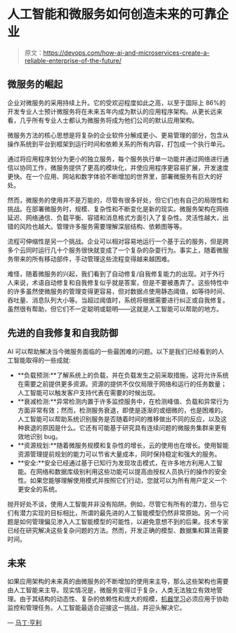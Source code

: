 # 人工智能和微服务如何创造未来的可靠企业

> 原文：<https://devops.com/how-ai-and-microservices-create-a-reliable-enterprise-of-the-future/>

## 微服务的崛起

企业对微服务的采用持续上升。它的受欢迎程度如此之高，以至于国际上 86%的开发专业人士预计微服务将在未来五年内成为默认的应用程序架构。从更长远来看，几乎所有专业人士都认为微服务将成为他们公司的默认应用架构。

微服务方法的核心思想是将复杂的企业软件分解成更小、更易管理的部分，包含从操作系统到平台到框架到运行时间和依赖关系的所有内容，打包成一个执行单元。

通过将应用程序划分为更小的独立服务，每个服务执行单一功能并通过网络进行通信以协同工作，微服务提供了更高的模块化，并使应用程序更容易扩展，开发速度更快。在一个应用、网站和数字体验不断增加的世界里，部署微服务有巨大的好处。

然而，微服务的使用并不是万能的，尽管有很多好处，但它们也有自己的局限性和挑战。在部署微服务时，规模、复杂性和不断变化是新的现实。微服务架构在网络延迟、网络通信、负载平衡、容错和消息格式方面引入了复杂性。灵活性越大，出错的风险也越大。管理许多服务需要理解深层结构、依赖图等等。

流程可伸缩性是另一个挑战。企业可以相对容易地运行一个基于云的服务，但是跨多个云同时运行几十个服务很快就变成了一个复杂的杂耍行为。事实上，随着微服务带来的所有移动部件，手动管理这些流程变得越来越困难。

难怪，随着微服务的兴起，我们看到了自动修复/自我修复能力的出现。对于外行人来说，术语自动修复和自我修复似乎就是答案，但是不要被愚弄了。这些特性中的许多虽然使微服务的管理变得更容易，但对数据点使用静态阈值，如等待时间、吞吐量、消息队列大小等。当超过阈值时，系统将根据需要进行纠正或自我修复。虽然很有帮助，但它们不一定聪明或聪明——这就是人工智能可以帮助的地方。

## 先进的自我修复和自我防御

AI 可以帮助解决当今微服务面临的一些最困难的问题。以下是我们已经看到的人工智能取得的一些成就:

*   **负载预测:**了解系统上的负载，并在负载发生之前采取措施，这将允许系统在需要之前提供更多资源。资源的提供不仅仅局限于网络和运行的任务数量；人工智能可以触发客户支持代表在需要的时候出现。
*   **衰减检测:**异常检测内置于许多监控服务中，在检测峰值、负载和异常行为方面非常有效；然而，检测服务衰退，即使是逐渐的或细微的，也是困难的。人工智能可以帮助系统识别服务是否随着时间的推移做出不同的反应，以及这种衰退的原因是什么。它还有可能基于研究具有连续问题的微服务集群来更有效地识别 bug。
*   **资源规划:**随着微服务规模和复杂性的增长，云的使用也在增长。使用智能资源管理提前规划的能力可以节省大量成本，同时保持稳定和强大的服务。
*   **安全:**安全已经通过基于已知行为发现攻击模式，在许多地方利用人工智能。在网络和数据库级别利用这些功能可以提高由授权人员执行的操作的安全性。如果您能够理解使用模式并按照它们行动，您就可以为所有用户定义一个更安全的系统。

抛开好处不谈，使用人工智能并非没有陷阱。例如，尽管它有所有的潜力，但与它们有潜力实现的目标相比，所谓的最先进的人工智能模型仍然非常原始。另一个问题是如何管理偏见渗入人工智能模型的可能性，以避免意想不到的后果。技术专家已经在研究解决这些复杂问题的方法。然而，开发正确的模型、数据集和算法需要时间。

## 未来

如果应用架构的未来真的由微服务的不断增加的使用来主导，那么这些架构也需要由人工智能来主导。现实情况是，微服务变得过于复杂，人类无法独立有效地管理。由于其结构的动态性、复杂的依赖性和庞大的规模，[机器学习](https://devops.com/are-self-service-machine-learning-models-the-future-of-ai-integration/)必须应用于协助监控和管理任务。人工智能最适合迎接这一挑战，并迎头解决它。

— [马丁·亨利](https://devops.com/author/martin-henley/)